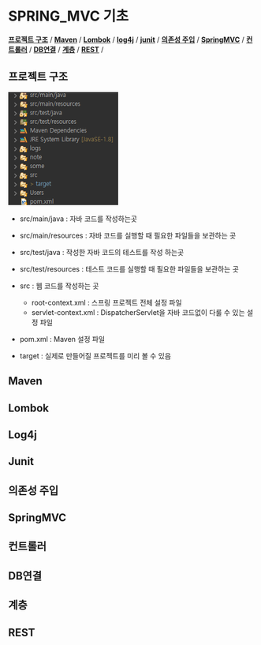 # SPRING_MVC 기초

 **[프로젝트 구조](#프로젝트-구조)** /
 **[Maven](#Maven)** /
 **[Lombok](#Lombok)** /
 **[log4j](#Log4j)** /
 **[junit](#Junit)** /
 **[의존성 주입](#의존성-주입)** /
 **[SpringMVC](#SpringMVC)** /
 **[컨트롤러](#컨트롤러)** /
 **[DB연결](#DB연결)** /
 **[계층](#계층)** /
 **[REST](#REST)** /


## 프로젝트 구조
![projectStandard](./img/프로젝트구조패키지.png)
- src/main/java : 자바 코드를 작성하는곳 <br>
- src/main/resources : 자바 코드를 실행할 때 필요한 파일들을 보관하는 곳

- src/test/java : 작성한 자바 코드의 테스트를 작성 하는곳
- src/test/resources : 테스트 코드를 실행할 때 필요한 파일들을 보관하는 곳

- src : 웹 코드를 작성하는 곳 
  - root-context.xml : 스프링 프로젝트 전체 설정 파일
  - servlet-context.xml : DispatcherServlet을 자바 코드없이 다룰 수 있는 설정 파일
  
- pom.xml : Maven 설정 파일
- target : 실제로 만들어질 프로젝트를 미리 볼 수 있음
## Maven

## Lombok
  
## Log4j
 
## Junit
  
## 의존성 주입

## SpringMVC
 
## 컨트롤러

## DB연결

## 계층

## REST
 
